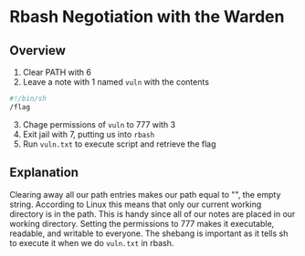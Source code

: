 # Rbash Negotiation with the Warden

## Overview

1) Clear PATH with 6
2) Leave a note with 1 named `vuln` with the contents
```sh
#!/bin/sh
/flag
```
3) Chage permissions of `vuln` to 777 with 3
4) Exit jail with 7, putting us into `rbash`
5) Run `vuln.txt` to execute script and retrieve the flag

## Explanation

Clearing away all our path entries makes our path equal to "", the empty string.
According to Linux this means that only our current working directory is in the path.
This is handy since all of our notes are placed in our working directory.
Setting the permissions to 777 makes it executable, readable, and writable to everyone.
The shebang is important as it tells sh to execute it when we do `vuln.txt` in rbash.
